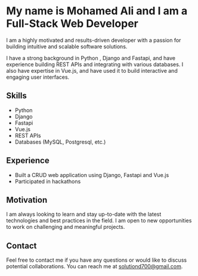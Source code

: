 # My name is Mohamed Ali and I am a Full-Stack Web Developer

I am a highly motivated and results-driven developer with a passion for building intuitive and scalable software solutions.

I have a strong background in Python , Django and Fastapi, and have experience building REST APIs and integrating with various databases. I also have expertise in Vue.js, and have used it to build interactive and engaging user interfaces.

## Skills

- Python
- Django
- Fastapi
- Vue.js
- REST APIs
- Databases (MySQL, Postgresql, etc.)

## Experience

- Built a CRUD web application using Django, Fastapi and Vue.js
- Participated in hackathons

## Motivation

I am always looking to learn and stay up-to-date with the latest technologies and best practices in the field. I am open to new opportunities to work on challenging and meaningful projects.

## Contact

Feel free to contact me if you have any questions or would like to discuss potential collaborations. You can reach me at [solutiond700@gmail.com](mailto:solutiond700@gmail.com).

